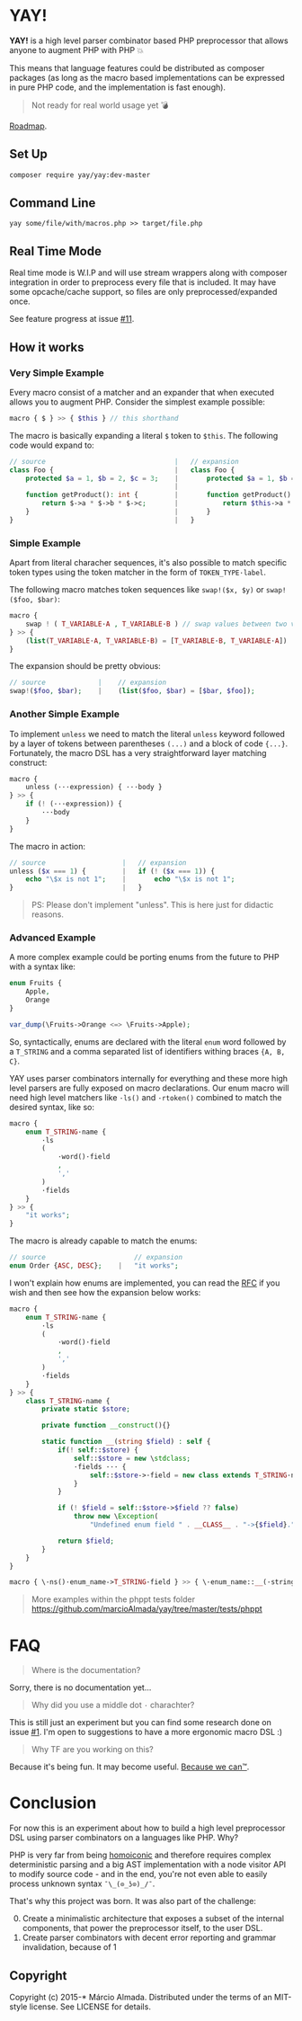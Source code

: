 # YAY!

**YAY!** is a high level parser combinator based PHP preprocessor that allows anyone to augment PHP with PHP :boom:

This means that language features could be distributed as composer packages (as long as the macro based implementations
can be expressed in pure PHP code, and the implementation is fast enough).

> Not ready for real world usage yet :bomb:

[Roadmap](https://github.com/marcioAlmada/yay/issues/3).

## Set Up

```bash
composer require yay/yay:dev-master
```

## Command Line

```
yay some/file/with/macros.php >> target/file.php
```

## Real Time Mode

Real time mode is W.I.P and will use stream wrappers along with composer integration in order
to preprocess every file that is included. It may have some opcache/cache support, so files are
only preprocessed/expanded once.

See feature progress at issue [#11](https://github.com/marcioAlmada/yay/issues/11).

## How it works

### Very Simple Example

Every macro consist of a matcher and an expander that when executed allows you to augment PHP.
Consider the simplest example possible:

```php
macro { $ } >> { $this } // this shorthand
```

The macro is basically expanding a literal `$` token to `$this`. The following code would expand to:

```php
// source                                |   // expansion
class Foo {                              |   class Foo {
    protected $a = 1, $b = 2, $c = 3;    |       protected $a = 1, $b = 2, $c = 3;
                                         |        
    function getProduct(): int {         |       function getProduct(): int {
        return $->a * $->b * $->c;       |           return $this->a * $this->b *$this->c;
    }                                    |       }
}                                        |   }
```

### Simple Example

Apart from literal characher sequences, it's also possible to match specific token types using the token matcher in
the form of `TOKEN_TYPE·label`.

The following macro matches token sequences like `swap!($x, $y)` or `swap!($foo, $bar)`:

```php
macro {
    swap ! ( T_VARIABLE·A , T_VARIABLE·B ) // swap values between two variables
} >> {
    (list(T_VARIABLE·A, T_VARIABLE·B) = [T_VARIABLE·B, T_VARIABLE·A])
}
```

The expansion should be pretty obvious:
```php
// source             |    // expansion
swap!($foo, $bar);    |    (list($foo, $bar) = [$bar, $foo]); 
```

### Another Simple Example

To implement `unless` we need to match the literal `unless` keyword followed by a layer of tokens between parentheses
`(...)` and a block of code `{...}`. Fortunately, the macro DSL has a very straightforward layer matching construct:

```php
macro {
    unless (···expression) { ···body }
} >> {
    if (! (···expression)) {
        ···body
    }
}
```

The macro in action:

```php
// source                   |   // expansion
unless ($x === 1) {         |   if (! ($x === 1)) {
    echo "\$x is not 1";    |       echo "\$x is not 1";
}                           |   }
```

> PS: Please don't implement "unless". This is here just for didactic reasons.

### Advanced Example

A more complex example could be porting enums from the future to PHP with a syntax like:

```php
enum Fruits {
    Apple,
    Orange
}

var_dump(\Fruits->Orange <=> \Fruits->Apple);
```
So, syntactically, enums are declared with the literal `enum` word followed by a `T_STRING` and a comma
separated list of identifiers withing braces `{A, B, C}`.

YAY uses parser combinators internally for everything and these more high level parsers are fully
exposed on macro declarations. Our enum macro will need high level matchers like `·ls()` and `·rtoken()`
combined to match the desired syntax, like so:

```php
macro {
    enum T_STRING·name {
        ·ls
        (
            ·word()·field
            ,
            ','
        )
        ·fields
    }
} >> {
    "it works";
}
```

The macro is already capable to match the enums:

```php
// source                      // expansion
enum Order {ASC, DESC};    |   "it works";
```

I won't explain how enums are implemented, you can read the [RFC](https://wiki.php.net/rfc/enum) if you wish
and then see how the expansion below works:

```php
macro {
    enum T_STRING·name {
        ·ls
        (
            ·word()·field
            ,
            ','
        )
        ·fields
    }
} >> {
    class T_STRING·name {
        private static $store;

        private function __construct(){}

        static function __(string $field) : self {
            if(! self::$store) {
                self::$store = new \stdclass;
                ·fields ··· {
                    self::$store->·field = new class extends T_STRING·name {};
                }
            }

            if (! $field = self::$store->$field ?? false)
                throw new \Exception(
                    "Undefined enum field " . __CLASS__ . "->{$field}.");

            return $field;
        }
    }
}

macro { \·ns()·enum_name->T_STRING·field } >> { \·enum_name::__(·stringify(T_STRING·field)) }
```

> More examples within the phppt tests folder https://github.com/marcioAlmada/yay/tree/master/tests/phppt

# FAQ

> Where is the documentation?

Sorry, there is no documentation yet...

> Why did you use a middle dot `·` charachter?

This is still just an experiment but you can find some research done on issue [#1](https://github.com/marcioAlmada/yay/issues/1). I'm open to suggestions to have a more ergonomic macro DSL :)

> Why TF are you working on this?

Because it's being fun. It may become useful. [Because we can™](https://github.com/haskellcamargo/because-we-can).

# Conclusion

For now this is an experiment about how to build a high level preprocessor DSL using parser combinators
on a languages like PHP. Why?

PHP is very far from being [homoiconic](https://en.wikipedia.org/wiki/Homoiconicity) and therefore requires
complex deterministic parsing and a big AST implementation with a node visitor API to modify source code - and
in the end, you're not even able to easily process unknown syntax `¯\_(⊙_ʖ⊙)_/¯`.

That's why this project was born. It was also part of the challenge:

0. Create a minimalistic architecture that exposes a subset of the internal components, that power the preprocessor itself, to the user DSL.
0. Create parser combinators with decent error reporting and grammar invalidation, because of 1

## Copyright

Copyright (c) 2015-* Márcio Almada. Distributed under the terms of an MIT-style license.
See LICENSE for details.
